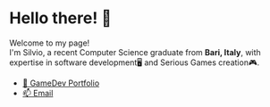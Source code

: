 # Hello there! 🦝

<p>Welcome to my page! </br> I'm Silvio, a recent Computer Science graduate from <b> Bari, Italy</b>,
with expertise in software development🖥️ and Serious Games creation🎮.</p>

- [📁 GameDev Portfolio](https://silvioferrara.github.io/)
- [📫 Email](silviof93@hotmail.it)

<!---
- 👋 Hi, I’m @SilvioFerrara
- 👀 I’m interested in ...
- 🌱 I’m currently learning ...
- 💞️ I’m looking to collaborate on ...
- 📫 How to reach me ...
- 😄 Pronouns: ...
- ⚡ Fun fact: ...


SilvioFerrara/SilvioFerrara is a ✨ special ✨ repository because its `README.md` (this file) appears on your GitHub profile.
You can click the Preview link to take a look at your changes.
--->
